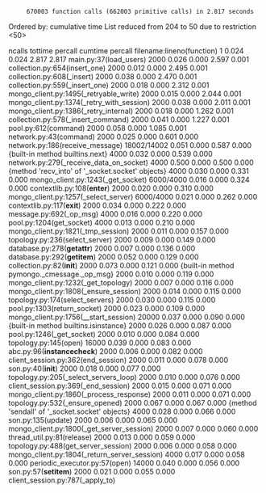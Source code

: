          670003 function calls (662003 primitive calls) in 2.817 seconds

   Ordered by: cumulative time
   List reduced from 204 to 50 due to restriction <50>

   ncalls  tottime  percall  cumtime  percall filename:lineno(function)
        1    0.024    0.024    2.817    2.817 main.py:37(load_users)
     2000    0.026    0.000    2.597    0.001 collection.py:654(insert_one)
     2000    0.012    0.000    2.495    0.001 collection.py:608(_insert)
     2000    0.038    0.000    2.470    0.001 collection.py:559(_insert_one)
     2000    0.018    0.000    2.312    0.001 mongo_client.py:1495(_retryable_write)
     2000    0.015    0.000    2.044    0.001 mongo_client.py:1374(_retry_with_session)
     2000    0.038    0.000    2.011    0.001 mongo_client.py:1386(_retry_internal)
     2000    0.018    0.000    1.262    0.001 collection.py:578(_insert_command)
     2000    0.041    0.000    1.227    0.001 pool.py:612(command)
     2000    0.058    0.000    1.085    0.001 network.py:43(command)
     2000    0.025    0.000    0.601    0.000 network.py:186(receive_message)
18002/14002    0.051    0.000    0.587    0.000 {built-in method builtins.next}
     4000    0.032    0.000    0.539    0.000 network.py:279(_receive_data_on_socket)
     4000    0.500    0.000    0.500    0.000 {method 'recv_into' of '_socket.socket' objects}
     4000    0.030    0.000    0.331    0.000 mongo_client.py:1243(_get_socket)
6000/4000    0.016    0.000    0.324    0.000 contextlib.py:108(__enter__)
     2000    0.020    0.000    0.310    0.000 mongo_client.py:1257(_select_server)
6000/4000    0.021    0.000    0.262    0.000 contextlib.py:117(__exit__)
     2000    0.034    0.000    0.222    0.000 message.py:692(_op_msg)
     4000    0.016    0.000    0.220    0.000 pool.py:1204(get_socket)
     4000    0.013    0.000    0.210    0.000 mongo_client.py:1821(_tmp_session)
     2000    0.011    0.000    0.157    0.000 topology.py:236(select_server)
     2000    0.009    0.000    0.149    0.000 database.py:278(__getattr__)
     2000    0.007    0.000    0.136    0.000 database.py:292(__getitem__)
     2000    0.052    0.000    0.129    0.000 collection.py:82(__init__)
     2000    0.073    0.000    0.121    0.000 {built-in method pymongo._cmessage._op_msg}
     2000    0.010    0.000    0.119    0.000 mongo_client.py:1232(_get_topology)
     2000    0.007    0.000    0.116    0.000 mongo_client.py:1808(_ensure_session)
     2000    0.014    0.000    0.115    0.000 topology.py:174(select_servers)
     2000    0.030    0.000    0.115    0.000 pool.py:1303(return_socket)
     2000    0.023    0.000    0.109    0.000 mongo_client.py:1756(__start_session)
    20000    0.037    0.000    0.090    0.000 {built-in method builtins.isinstance}
     2000    0.026    0.000    0.087    0.000 pool.py:1246(_get_socket)
     2000    0.010    0.000    0.084    0.000 topology.py:145(open)
    16000    0.039    0.000    0.083    0.000 abc.py:96(__instancecheck__)
     2000    0.006    0.000    0.082    0.000 client_session.py:362(end_session)
     2000    0.011    0.000    0.078    0.000 son.py:40(__init__)
     2000    0.018    0.000    0.077    0.000 topology.py:205(_select_servers_loop)
     2000    0.010    0.000    0.076    0.000 client_session.py:369(_end_session)
     2000    0.015    0.000    0.071    0.000 mongo_client.py:1860(_process_response)
     2000    0.011    0.000    0.071    0.000 topology.py:532(_ensure_opened)
     2000    0.067    0.000    0.067    0.000 {method 'sendall' of '_socket.socket' objects}
     4000    0.028    0.000    0.066    0.000 son.py:135(update)
     2000    0.006    0.000    0.065    0.000 mongo_client.py:1800(_get_server_session)
     2000    0.007    0.000    0.060    0.000 thread_util.py:81(release)
     2000    0.013    0.000    0.059    0.000 topology.py:488(get_server_session)
     2000    0.006    0.000    0.058    0.000 mongo_client.py:1804(_return_server_session)
     4000    0.017    0.000    0.058    0.000 periodic_executor.py:57(open)
    14000    0.040    0.000    0.056    0.000 son.py:57(__setitem__)
     2000    0.021    0.000    0.055    0.000 client_session.py:787(_apply_to)


